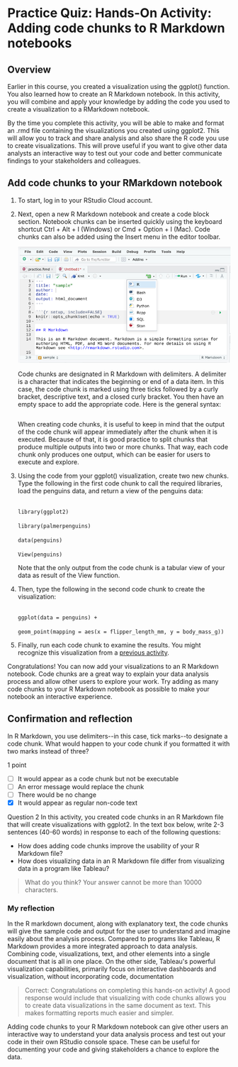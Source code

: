 # Practice Quiz: Hands-On Activity: Adding code chunks to R Markdown notebooks

## Overview

Earlier in this course, you created a visualization using the ggplot() function. You also learned how to create an R Markdown notebook. In this activity, you will combine and apply your knowledge by adding the code you used to create a visualization to a RMarkdown notebook.

By the time you complete this activity, you will be able to make and format an .rmd file containing the visualizations you created using ggplot2. This will allow you to track and share analysis and also share the R code you use to create visualizations. This will prove useful if you want to give other data analysts an interactive way to test out your code and better communicate findings to your stakeholders and colleagues.

## Add code chunks to your RMarkdown notebook

1. To start, log in to your RStudio Cloud account.

2. Next, open a new R Markdown notebook and create a code block section. Notebook chunks can be inserted quickly using the keyboard shortcut Ctrl + Alt + I (Windows) or Cmd + Option + I (Mac). Code chunks can also be added using the Insert menu in the editor toolbar.

    ![x](./resources/img-1.png)

    Code chunks are designated in R Markdown with delimiters. A delimiter is a character that indicates the beginning or end of a data item. In this case, the code chunk is marked using three ticks followed by a curly bracket, descriptive text, and a closed curly bracket. You then have an empty space to add the appropriate code. Here is the general syntax:

    ```{r}

    ```

    When creating code chunks, it is useful to keep in mind that the output of the code chunk will appear immediately after the chunk when it is executed. Because of that, it is good practice to split chunks that produce multiple outputs into two or more chunks. That way, each code chunk only produces one output, which can be easier for users to execute and explore.

3. Using the code from your ggplot() visualization, create two new chunks. Type the following in the first code chunk to call the required libraries, load the penguins data, and return a view of the penguins data:

    ```{r ggplot for penguin data}

    library(ggplot2)

    library(palmerpenguins)

    data(penguins)

    View(penguins)

    ```

    Note that the only output from the code chunk is a tabular view of your data as result of the View function.

4. Then, type the following in the second code chunk to create the visualization:

    ```{r ggplot for penguin data visualization}

    ggplot(data = penguins) +

    geom_point(mapping = aes(x = flipper_length_mm, y = body_mass_g))

    ```

5. Finally, run each code chunk to examine the results. You might recognize this visualization from a [previous activity](../../module-4_more-about-visualizations-aesthetics-n-annotations/p1_create-data-visualizations-in-R/s3_pq_activity_visualizing-data-with-ggplot2.md).

Congratulations! You can now add your visualizations to an R Markdown notebook. Code chunks are a great way to explain your data analysis process and allow other users to explore your work. Try adding as many code chunks to your R Markdown notebook as possible to make your notebook an interactive experience.

## Confirmation and reflection

In R Markdown, you use delimiters--in this case, tick marks--to designate a code chunk. What would happen to your code chunk if you formatted it with two marks instead of three?

1 point

- [ ] It would appear as a code chunk but not be executable
- [ ] An error message would replace the chunk
- [ ] There would be no change
- [x] It would appear as regular non-code text

Question 2
In this activity, you created code chunks in an R Markdown file that will create visualizations with ggplot2. In the text box below, write 2-3 sentences (40-60 words) in response to each of the following questions:

- How does adding code chunks improve the usability of your R Markdown file?
- How does visualizing data in an R Markdown file differ from visualizing data in a program like Tableau?

> What do you think?
> Your answer cannot be more than 10000 characters.

### My reflection

In the R markdown document, along with explanatory text, the code chunks will give the sample code and output for the user to understand and imagine easily about the analysis process.
Compared to programs like Tableau, R Markdown provides a more integrated approach to data analysis. Combining code, visualizations, text, and other elements into a single document that is all in one place. On the other side, Tableau's powerful visualization capabilities, primarily focus on interactive dashboards and visualization, without incorporating code, documentation

> Correct: Congratulations on completing this hands-on activity!  A good response would include that visualizing with code chunks allows you to create data visualizations in the same document as text. This makes formatting reports much easier and simpler.

Adding code chunks to your R Markdown notebook can give other users an interactive way to understand your data analysis process and test out your code in their own RStudio console space. These can be useful for documenting your code and giving stakeholders a chance to explore the data.  
